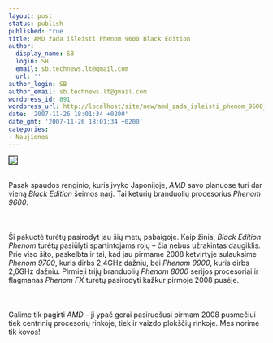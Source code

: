 ```yaml
---
layout: post
status: publish
published: true
title: AMD žada išleisti Phenom 9600 Black Edition
author:
  display_name: SB
  login: SB
  email: sb.technews.lt@gmail.com
  url: ''
author_login: SB
author_email: sb.technews.lt@gmail.com
wordpress_id: 891
wordpress_url: http://localhost/site/new/amd_zada_isleisti_phenom_9600_black_edition/
date: '2007-11-26 18:01:34 +0200'
date_gmt: '2007-11-26 18:01:34 +0200'
categories:
- Naujienos
---
```

<div class="imgright"><img src="http://tbn0.google.com/images?q=tbn:CX04W5VpNuGTrM:http://www.ucan.com.my/amd/AMD_logo.jpg" border="1"></div>
<p><br>Pasak spaudos renginio, kuris įvyko Japonijoje, <i>AMD</i> savo planuose turi dar vieną <i>Black Edition</i> šeimos narį. Tai keturių branduolių procesorius <i>Phenom 9600</i>.<br />
<br><br />
<br>Ši pakuotė turėtų pasirodyt jau šių metų pabaigoje. Kaip žinia, <i>Black Edition Phenom</i> turėtų pasiūlyti spartintojams rojų – čia nebus užrakintas daugiklis. Prie viso šito, paskelbta ir tai, kad jau pirmame 2008 ketvirtyje sulauksime <i>Phenom 9700</i>, kuris dirbs 2,4GHz dažniu, bei <i>Phenom 9900</i>, kuris dirbs 2,6GHz dažniu. Pirmieji trijų branduolių <i>Phenom 8000</i> serijos procesoriai ir flagmanas <i>Phenom FX</i> turėtų pasirodyti kažkur pirmoje 2008 pusėje.<br />
<br><br />
<br>Galime tik pagirti <i>AMD</i> – ji ypač gerai pasiruošusi pirmam 2008 pusmečiui tiek centrinių procesorių rinkoje, tiek ir vaizdo plokščių rinkoje. Mes norime tik kovos!<br />
<br></p>
